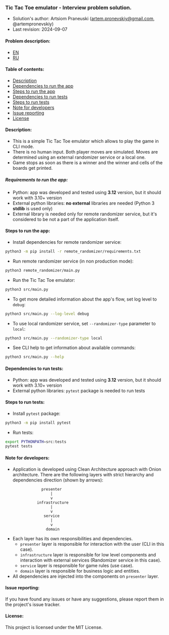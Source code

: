 ### Tic Taс Toe emulator - Interview problem solution.

- Solution's author: Artsiom Praneuski (artem.pronevskiy@gmail.com, @artempronevskiy)
- Last revision: 2024-09-07

#### Problem description:

- [EN](/problem_en.md)
- [RU](/problem_ru.md)

#### Table of contents:

- [Description](#description)
- [Dependencies to run the app](#requirements-to-run-the-app)
- [Steps to run the app](#steps-to-run-the-app)
- [Dependencies to run tests](#dependencies-to-run-tests)
- [Steps to run tests](#steps-to-run-tests)
- [Note for developers](#note-for-developers)
- [Issue reporting](#issue-reporting)
- [License](#license)

#### Description:

- This is a simple Tic Tac Toe emulator which allows to play the game in CLI mode.
- There is no human input. Both player moves are simulated. Moves are determined using an external randomizer service or a local one.
- Game stops as soon as there is a winner and the winner and cells of the boards get printed.

##### Requirements to run the app:

- Python: app was developed and tested using **3.12** version, but it should work with 3.10+ version
- External python libraries: **no external** libraries are needed (Python 3 **stdlib** is used only)
- External library is needed only for remote randomizer service, but it's considered to be not a part of the application itself.

#### Steps to run the app:

- Install dependencies for remote randomizer service:
```bash
python3 -m pip install -r remote_randomizer/requirements.txt
```

- Run remote randomizer service (in non production mode):
```bash
python3 remote_randomizer/main.py
```

- Run the Tic Tac Toe emulator:
```bash
python3 src/main.py
```

- To get more detailed information about the app's flow, set log level to `debug`:
```bash
python3 src/main.py --log-level debug
```

- To use local randomizer service, set `--randomizer-type` parameter to `local`:
```bash
python3 src/main.py --randomizer-type local
```

- See CLI help to get information about available commands:
```bash
python3 src/main.py --help
```

#### Dependencies to run tests:

- Python: app was developed and tested using **3.12** version, but it should work with 3.10+ version
- External python libraries: `pytest` package is needed to run tests

#### Steps to run tests:

- Install `pytest` package:
```bash
python3 -m pip install pytest
```

- Run tests:
```bash
export PYTHONPATH=src:tests
pytest tests
```

#### Note for developers:

- Application is developed using Clean Architecture approach with Onion architecture. There are the following layers with strict hierarchy and dependencies direction (shown by arrows):
```
                presenter
                    |
                    v
              infrastructure
                    |
                    v
                 service
                    |
                    v
                  domain
```
- Each layer has its own responsibilities and dependencies.
  - `presenter` layer is responsible for interaction with the user (CLI in this case).
  - `infrastructure` layer is responsible for low level components and interaction with external services (Randomizer service in this case).
  - `service` layer is responsible for game rules (use case).
  - `domain` layer is responsible for business logic and entities.
- All dependencies are injected into the components on `presenter` layer.

#### Issue reporting:

If you have found any issues or have any suggestions, please report them in the project's issue tracker.

#### License:

This project is licensed under the MIT License.
